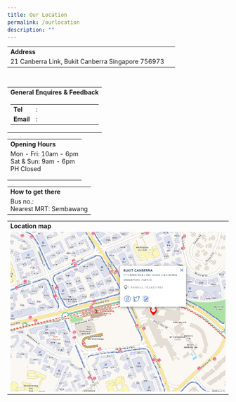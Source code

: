 ```yaml
---
title: Our Location
permalink: /ourlocation
description: ""
---
```

<table width="100%" border="0">
<tbody>
<tr>
<td colspan="2">
<b>Address</b>
</td>
</tr>
<tr>
<td>21 Canberra Link, Bukit Canberra Singapore 756973</td>
<td>&nbsp;</td>
</tr>
</tbody>
</table>
<br>
<table border="0" width="100%">
        <tbody>
            <tr>
                <td>
                    <b>General Enquires &amp; Feedback</b>
                </td>
            </tr>
            <tr>
                <td>
                    <table border="0" width="100%">
                        <tbody>
                            <tr>
                                <td width="10%">
                                    <b>Tel</b>
                                </td>
                                <td width="5%">:</td>
                                <td width="85%">&nbsp;</td>
                            </tr>
                            <tr>
                                <td width="10%">
                                    <b>Email</b>
                                </td>
                                <td width="5%">:</td>
                                <td width="85%">&nbsp;</td>
                            </tr>
                        </tbody>
                    </table>
                </td>
            </tr>
        </tbody>
    </table>
    <table border="0" width="100%">
        <tbody>
            <tr>
                <td>
                    <b>Opening Hours</b>
                </td>
            </tr>
            <tr>
                <td>
                    Mon - Fri: 10am - 6pm <br> Sat &amp; Sun: 9am - 6pm <br> PH Closed <p></p>
                </td>
            </tr>
        </tbody>
    </table>
    <table border="0" width="100%">
        <tbody>
            <tr>
                <td>
                    <b>How to get there</b>
                </td>
            </tr>
            <tr>
                <td> Bus no.: <br> Nearest MRT: Sembawang </td>
            </tr>
        </tbody>
    </table>
    <table border="0" width="100%">
        <tbody>
            <tr>
                <td>
                    <b>Location map</b>
                </td>
            </tr>
            <tr>
                <td>
                    <a href="https://www.onemap.gov.sg/amm/amm.html?mapStyle=Default&zoomLevel=15&marker=latLng:1.44826336410158,103.82276363189!colour:red&popupWidth=200">
                        <img src="/images/BukitCanberra.jpg" alt="Bukit Canberra" />
                    </a>
                </td>
            </tr>
        </tbody>
    </table>